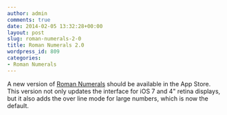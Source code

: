 ```yaml
---
author: admin
comments: true
date: 2014-02-05 13:32:28+00:00
layout: post
slug: roman-numerals-2-0
title: Roman Numerals 2.0
wordpress_id: 809
categories:
- Roman Numerals
---
```


A new version of [Roman Numerals](http://www.cloudpebbles.com/apps/roman-quiz/) should be available in the App Store. This version not only updates the interface for iOS 7 and 4" retina displays, but it also adds the over line mode for large numbers, which is now the default.

